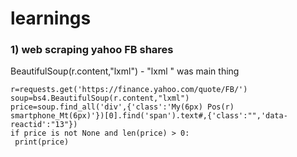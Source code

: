 # learnings
### 1) web scraping yahoo FB shares
BeautifulSoup(r.content,"lxml") - "lxml " was main thing
```
r=requests.get('https://finance.yahoo.com/quote/FB/')
soup=bs4.BeautifulSoup(r.content,"lxml")
price=soup.find_all('div',{'class':'My(6px) Pos(r) smartphone_Mt(6px)'})[0].find('span').text#,{'class':"",'data-reactid':"13"})
if price is not None and len(price) > 0:
 print(price)
 ```
